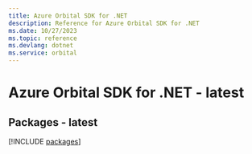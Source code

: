 ```yaml
---
title: Azure Orbital SDK for .NET
description: Reference for Azure Orbital SDK for .NET
ms.date: 10/27/2023
ms.topic: reference
ms.devlang: dotnet
ms.service: orbital
---
```

# Azure Orbital SDK for .NET - latest
## Packages - latest
[!INCLUDE [packages](orbital-index.md)]